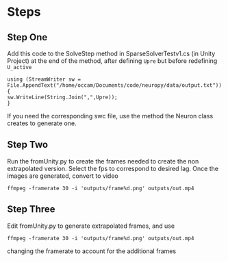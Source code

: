 # Steps
## Step One
Add this code to the SolveStep method in SparseSolverTestv1.cs (in Unity Project) at the end of the method, after defining `Upre` but before redefining `U_active`
```
using (StreamWriter sw = File.AppendText("/home/occam/Documents/code/neuropy/data/output.txt"))
{
sw.WriteLine(String.Join(",",Upre));
}
```
If you need the corresponding swc file, use the method the Neuron class creates to generate one.

## Step Two
Run the fromUnity.py to create the frames needed to create the non extrapolated version. 
Select the fps to correspond to desired lag.
Once the images are generated, convert to video
```
ffmpeg -framerate 30 -i 'outputs/frame%d.png' outputs/out.mp4
```

## Step Three
Edit fromUnity.py to generate extrapolated frames, and use 
```
ffmpeg -framerate 30 -i 'outputs/frame%d.png' outputs/out.mp4
```
changing the framerate to account for the additional frames
